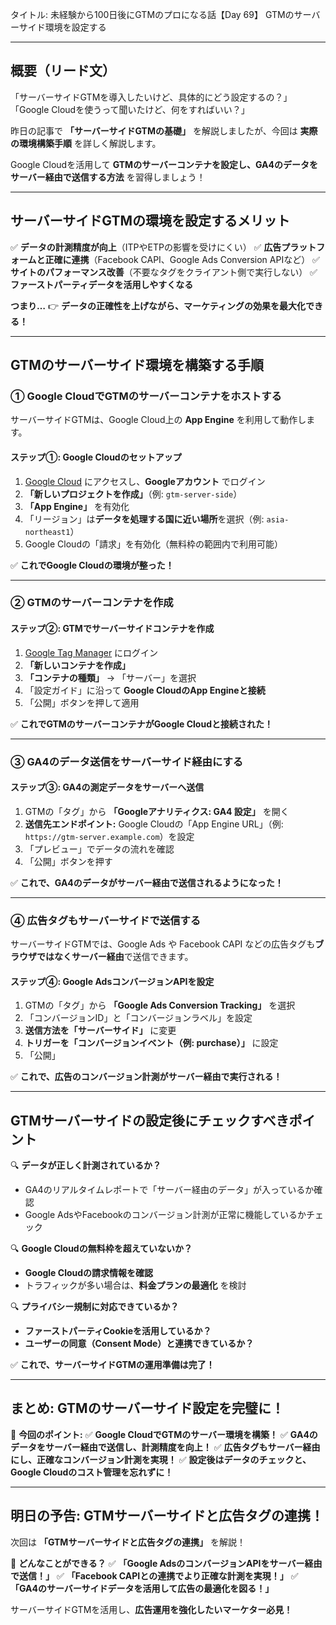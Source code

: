 タイトル: 未経験から100日後にGTMのプロになる話【Day 69】
GTMのサーバーサイド環境を設定する

---

## **概要（リード文）**

「サーバーサイドGTMを導入したいけど、具体的にどう設定するの？」
「Google Cloudを使うって聞いたけど、何をすればいい？」

昨日の記事で **「サーバーサイドGTMの基礎」** を解説しましたが、今回は **実際の環境構築手順** を詳しく解説します。

Google Cloudを活用して **GTMのサーバーコンテナを設定し、GA4のデータをサーバー経由で送信する方法** を習得しましょう！

---

## **サーバーサイドGTMの環境を設定するメリット**

✅ **データの計測精度が向上**（ITPやETPの影響を受けにくい）
✅ **広告プラットフォームと正確に連携**（Facebook CAPI、Google Ads Conversion APIなど）
✅ **サイトのパフォーマンス改善**（不要なタグをクライアント側で実行しない）
✅ **ファーストパーティデータを活用しやすくなる**

**つまり…**
👉 **データの正確性を上げながら、マーケティングの効果を最大化できる！**

---

## **GTMのサーバーサイド環境を構築する手順**

### **① Google CloudでGTMのサーバーコンテナをホストする**

サーバーサイドGTMは、Google Cloud上の **App Engine** を利用して動作します。

#### **ステップ①: Google Cloudのセットアップ**
1. [Google Cloud](https://cloud.google.com/) にアクセスし、**Googleアカウント** でログイン
2. **「新しいプロジェクトを作成」**（例: `gtm-server-side`）
3. **「App Engine」** を有効化
4. 「リージョン」は**データを処理する国に近い場所**を選択（例: `asia-northeast1`）
5. Google Cloudの「請求」を有効化（無料枠の範囲内で利用可能）

✅ **これでGoogle Cloudの環境が整った！**

---

### **② GTMのサーバーコンテナを作成**

#### **ステップ②: GTMでサーバーサイドコンテナを作成**
1. [Google Tag Manager](https://tagmanager.google.com/) にログイン
2. **「新しいコンテナを作成」**
3. **「コンテナの種類」** → 「サーバー」を選択
4. 「設定ガイド」に沿って **Google CloudのApp Engineと接続**
5. 「公開」ボタンを押して適用

✅ **これでGTMのサーバーコンテナがGoogle Cloudと接続された！**

---

### **③ GA4のデータ送信をサーバーサイド経由にする**

#### **ステップ③: GA4の測定データをサーバーへ送信**
1. GTMの「タグ」から **「Googleアナリティクス: GA4 設定」** を開く
2. **送信先エンドポイント:** Google Cloudの「App Engine URL」（例: `https://gtm-server.example.com`）を設定
3. 「プレビュー」でデータの流れを確認
4. 「公開」ボタンを押す

✅ **これで、GA4のデータがサーバー経由で送信されるようになった！**

---

### **④ 広告タグもサーバーサイドで送信する**

サーバーサイドGTMでは、Google Ads や Facebook CAPI などの広告タグも**ブラウザではなくサーバー経由**で送信できます。

#### **ステップ④: Google AdsコンバージョンAPIを設定**
1. GTMの「タグ」から **「Google Ads Conversion Tracking」** を選択
2. 「コンバージョンID」と「コンバージョンラベル」を設定
3. **送信方法を「サーバーサイド」** に変更
4. **トリガーを「コンバージョンイベント（例: purchase）」** に設定
5. 「公開」

✅ **これで、広告のコンバージョン計測がサーバー経由で実行される！**

---

## **GTMサーバーサイドの設定後にチェックすべきポイント**

🔍 **データが正しく計測されているか？**
- GA4のリアルタイムレポートで「サーバー経由のデータ」が入っているか確認
- Google AdsやFacebookのコンバージョン計測が正常に機能しているかチェック

🔍 **Google Cloudの無料枠を超えていないか？**
- **Google Cloudの請求情報を確認**
- トラフィックが多い場合は、**料金プランの最適化** を検討

🔍 **プライバシー規制に対応できているか？**
- **ファーストパーティCookieを活用しているか？**
- **ユーザーの同意（Consent Mode）と連携できているか？**

✅ **これで、サーバーサイドGTMの運用準備は完了！**

---

## **まとめ: GTMのサーバーサイド設定を完璧に！**

📌 **今回のポイント:**
✅ **Google CloudでGTMのサーバー環境を構築！**
✅ **GA4のデータをサーバー経由で送信し、計測精度を向上！**
✅ **広告タグもサーバー経由にし、正確なコンバージョン計測を実現！**
✅ **設定後はデータのチェックと、Google Cloudのコスト管理を忘れずに！**

---

## **明日の予告: GTMサーバーサイドと広告タグの連携！**

次回は **「GTMサーバーサイドと広告タグの連携」** を解説！

📌 **どんなことができる？**
✅ **「Google AdsのコンバージョンAPIをサーバー経由で送信！」**
✅ **「Facebook CAPIとの連携でより正確な計測を実現！」**
✅ **「GA4のサーバーサイドデータを活用して広告の最適化を図る！」**

サーバーサイドGTMを活用し、**広告運用を強化したいマーケター必見！**

